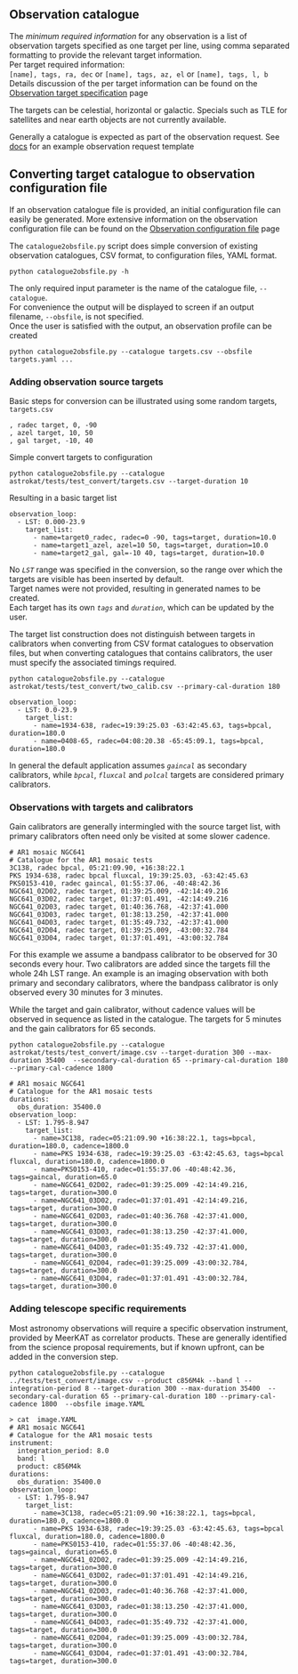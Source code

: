 ## Observation catalogue
The _minimum required information_ for any observation is a list of observation targets specified as one target per line, using comma separated formatting to provide the relevant target information.   
Per target required information:   
`[name], tags, ra, dec` or `[name], tags, az, el` or `[name], tags, l, b`   
Details discussion of the per target information can be found on the [Observation target specification](https://github.com/rubyvanrooyen/astrokat/wiki/Observation-target-specification) page

The targets can be celestial, horizontal or galactic. Specials such as TLE for satellites and near earth objects are not currently available.

Generally a catalogue is expected as part of the observation request. See [docs](https://github.com/rubyvanrooyen/astrokat/tree/master/docs) for an example observation request template


## Converting target catalogue to observation configuration file
If an observation catalogue file is provided, an initial configuration file can easily be generated.
More extensive information on the observation configuration file can be found on the [Observation configuration file](https://github.com/rubyvanrooyen/astrokat/wiki/Observation-configuration-file) page

The `catalogue2obsfile.py` script does simple conversion of existing observation catalogues, CSV format, to configuration files, YAML format.
```
python catalogue2obsfile.py -h
```
The only required input parameter is the name of the catalogue file, `--catalogue`.   
For convenience the output will be displayed to screen if an output filename, `--obsfile`, is not specified.  
Once the user is satisfied with the output, an observation profile can be created   
```
python catalogue2obsfile.py --catalogue targets.csv --obsfile targets.yaml ...
```

### Adding observation source targets
Basic steps for conversion can be illustrated using some random targets, `targets.csv`
```
, radec target, 0, -90
, azel target, 10, 50
, gal target, -10, 40
```

Simple convert targets to configuration
```
python catalogue2obsfile.py --catalogue astrokat/tests/test_convert/targets.csv --target-duration 10
```
Resulting in a basic target list
```
observation_loop:
  - LST: 0.000-23.9
    target_list:
      - name=target0_radec, radec=0 -90, tags=target, duration=10.0
      - name=target1_azel, azel=10 50, tags=target, duration=10.0
      - name=target2_gal, gal=-10 40, tags=target, duration=10.0
```
No _`LST`_ range was specified in the conversion, so the range over which the targets are visible has been inserted by default.   
Target names were not provided, resulting in generated names to be created.   
Each target has its own _`tags`_ and _`duration`_, which can be updated by the user.

The target list construction does not distinguish between targets in calibrators when converting from CSV format catalogues to observation files, but when converting catalogues that contains calibrators, the user must specify the associated timings required.
```
python catalogue2obsfile.py --catalogue astrokat/tests/test_convert/two_calib.csv --primary-cal-duration 180

observation_loop:
  - LST: 0.0-23.9
    target_list:
      - name=1934-638, radec=19:39:25.03 -63:42:45.63, tags=bpcal, duration=180.0
      - name=0408-65, radec=04:08:20.38 -65:45:09.1, tags=bpcal, duration=180.0
```
In general the default application assumes _`gaincal`_ as secondary calibrators, while _`bpcal`_, _`fluxcal`_ and _`polcal`_ targets are considered primary calibrators.


### Observations with targets and calibrators
Gain calibrators are generally intermingled with the source target list, with primary calibrators often need only be visited at some slower cadence.
```
# AR1 mosaic NGC641
# Catalogue for the AR1 mosaic tests
3C138, radec bpcal, 05:21:09.90, +16:38:22.1
PKS 1934-638, radec bpcal fluxcal, 19:39:25.03, -63:42:45.63
PKS0153-410, radec gaincal, 01:55:37.06, -40:48:42.36
NGC641_02D02, radec target, 01:39:25.009, -42:14:49.216
NGC641_03D02, radec target, 01:37:01.491, -42:14:49.216
NGC641_02D03, radec target, 01:40:36.768, -42:37:41.000
NGC641_03D03, radec target, 01:38:13.250, -42:37:41.000
NGC641_04D03, radec target, 01:35:49.732, -42:37:41.000
NGC641_02D04, radec target, 01:39:25.009, -43:00:32.784
NGC641_03D04, radec target, 01:37:01.491, -43:00:32.784
```

For this example we assume a bandpass calibrator to be observed for 30 seconds every hour. Two calibrators are added since the targets fill the whole 24h LST range.
An example is an imaging observation with both primary and secondary calibrators, where the bandpass calibrator is only observed every 30 minutes for 3 minutes.

While the target and gain calibrator, without cadence values will be observed in sequence as listed in the catalogue. The targets for 5 minutes and the gain calibrators for 65 seconds.
```
python catalogue2obsfile.py --catalogue astrokat/tests/test_convert/image.csv --target-duration 300 --max-duration 35400  --secondary-cal-duration 65 --primary-cal-duration 180 --primary-cal-cadence 1800

# AR1 mosaic NGC641
# Catalogue for the AR1 mosaic tests
durations:
  obs_duration: 35400.0
observation_loop:
  - LST: 1.795-8.947
    target_list:
      - name=3C138, radec=05:21:09.90 +16:38:22.1, tags=bpcal, duration=180.0, cadence=1800.0
      - name=PKS 1934-638, radec=19:39:25.03 -63:42:45.63, tags=bpcal fluxcal, duration=180.0, cadence=1800.0
      - name=PKS0153-410, radec=01:55:37.06 -40:48:42.36, tags=gaincal, duration=65.0
      - name=NGC641_02D02, radec=01:39:25.009 -42:14:49.216, tags=target, duration=300.0
      - name=NGC641_03D02, radec=01:37:01.491 -42:14:49.216, tags=target, duration=300.0
      - name=NGC641_02D03, radec=01:40:36.768 -42:37:41.000, tags=target, duration=300.0
      - name=NGC641_03D03, radec=01:38:13.250 -42:37:41.000, tags=target, duration=300.0
      - name=NGC641_04D03, radec=01:35:49.732 -42:37:41.000, tags=target, duration=300.0
      - name=NGC641_02D04, radec=01:39:25.009 -43:00:32.784, tags=target, duration=300.0
      - name=NGC641_03D04, radec=01:37:01.491 -43:00:32.784, tags=target, duration=300.0
```


### Adding telescope specific requirements
Most astronomy observations will require a specific observation instrument, provided by MeerKAT as correlator products. These are generally identified from the science proposal requirements, but if known upfront, can be added in the conversion step.
```
python catalogue2obsfile.py --catalogue ../tests/test_convert/image.csv --product c856M4k --band l --integration-period 8 --target-duration 300 --max-duration 35400  --secondary-cal-duration 65 --primary-cal-duration 180 --primary-cal-cadence 1800  --obsfile image.YAML

> cat  image.YAML
# AR1 mosaic NGC641
# Catalogue for the AR1 mosaic tests
instrument:
  integration_period: 8.0
  band: l
  product: c856M4k
durations:
  obs_duration: 35400.0
observation_loop:
  - LST: 1.795-8.947
    target_list:
      - name=3C138, radec=05:21:09.90 +16:38:22.1, tags=bpcal, duration=180.0, cadence=1800.0
      - name=PKS 1934-638, radec=19:39:25.03 -63:42:45.63, tags=bpcal fluxcal, duration=180.0, cadence=1800.0
      - name=PKS0153-410, radec=01:55:37.06 -40:48:42.36, tags=gaincal, duration=65.0
      - name=NGC641_02D02, radec=01:39:25.009 -42:14:49.216, tags=target, duration=300.0
      - name=NGC641_03D02, radec=01:37:01.491 -42:14:49.216, tags=target, duration=300.0
      - name=NGC641_02D03, radec=01:40:36.768 -42:37:41.000, tags=target, duration=300.0
      - name=NGC641_03D03, radec=01:38:13.250 -42:37:41.000, tags=target, duration=300.0
      - name=NGC641_04D03, radec=01:35:49.732 -42:37:41.000, tags=target, duration=300.0
      - name=NGC641_02D04, radec=01:39:25.009 -43:00:32.784, tags=target, duration=300.0
      - name=NGC641_03D04, radec=01:37:01.491 -43:00:32.784, tags=target, duration=300.0
```